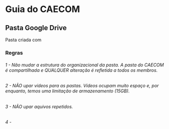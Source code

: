 # Guia do CAECOM

## Pasta Google Drive

Pasta criada com 

### Regras
###### 1 -  Não mudar a estrutura do organizacional da pasta. A pasta do CAECOM é compartilhada e QUALQUER alteração é refletida a todos os membros.
###### 2 - NÃO upar vídeos para as pastas. Vídeos ocupam muito espaço e, por enquanto, temos uma limitação de armazenamento (15GB).
###### 3 - NÃO upar aquivos repetidos.

###### 4 - 